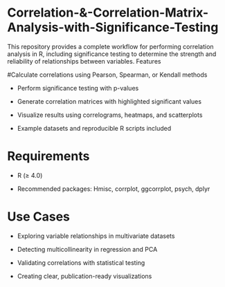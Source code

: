 # Correlation-&-Correlation-Matrix-Analysis-with-Significance-Testing
This repository provides a complete workflow for performing correlation analysis in R, including significance testing to determine the strength and reliability of relationships between variables.
Features

#Calculate correlations using Pearson, Spearman, or Kendall methods

- Perform significance testing with p-values

- Generate correlation matrices with highlighted significant values

- Visualize results using correlograms, heatmaps, and scatterplots

- Example datasets and reproducible R scripts included

# Requirements

- R (≥ 4.0)

- Recommended packages: Hmisc, corrplot, ggcorrplot, psych, dplyr

# Use Cases

- Exploring variable relationships in multivariate datasets

- Detecting multicollinearity in regression and PCA

- Validating correlations with statistical testing

- Creating clear, publication-ready visualizations
